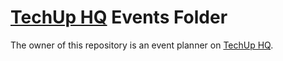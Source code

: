 [TechUp HQ][techuphq] Events Folder
====

The owner of this repository is an event planner on [TechUp HQ][techuphq].

[techuphq]: http://techuphq.com